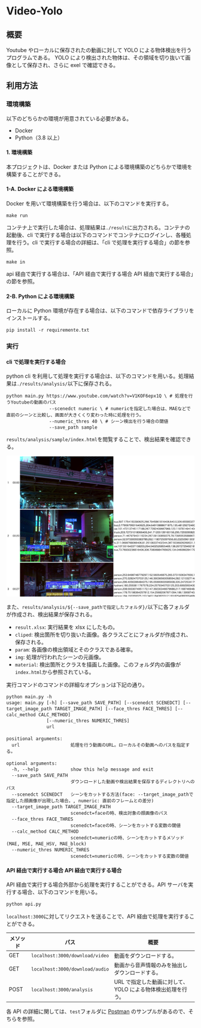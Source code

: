 # Video-Yolo

## 概要

Youtube やローカルに保存されたの動画に対して YOLO による物体検出を行うプログラムである。
YOLO により検出された物体は、その領域を切り抜いて画像として保存され、さらに exel で確認できる。

## 利用方法

### 環境構築

以下のどちらかの環境が用意されている必要がある。

- Docker
- Python（3.8 以上）

#### 1. 環境構築

本プロジェクトは、Docker または Python による環境構築のどちらかで環境を構築することができる。

#### 1-A. Docker による環境構築

Docker を用いて環境構築を行う場合は、以下のコマンドを実行する。

```sh:
make run
```

コンテナ上で実行した場合は、処理結果は`./result`に出力される。コンテナの起動後、cli で実行する場合は以下のコマンドでコンテナにログインし、各種処理を行う。cli で実行する場合の詳細は、「cli で処理を実行する場合」の節を参照。

```sh:
make in
```

api 経由で実行する場合は、「API 経由で実行する場合 API 経由で実行する場合」の節を参照。

#### 2-B. Python による環境構築

ローカルに Python 環境が存在する場合は、以下のコマンドで依存ライブラリをインストールする。

```sh:
pip install -r requiremente.txt
```

### 実行

#### cli で処理を実行する場合

python cli を利用して処理を実行する場合は、以下のコマンドを用いる。処理結果は`./results/analysis/`以下に保存される。

```sh:
python main.py https://www.youtube.com/watch?v=V1KOF6epx1Q \ # 処理を行うYoutubeの動画のパス
                --scenedct numeric \ # numericを指定した場合は、MAEなどで直前のシーンと比較し、画面が大きくくり変わった時に処理を行う。
                --numeric_thres 40 \ # シーン検出を行う場合の閾値
                --save_path sample
```

`results/analysis/sample/index.html`を閲覧することで、検出結果を確認できる。

![](./docs/sample1.png)

また、`results/analysis/${--save_pathで指定したフォルダ}/`以下に各フォルダが作成され、検出結果が保存される。

- `result.xlsx`: 実行結果を xlsx にしたもの。
- `cliped`: 検出箇所を切り抜いた画像。各クラスごとにフォルダが作成され、保存される。
- `param`: 各画像の検出領域とそのクラスである確率。
- `img`: 処理が行われたシーンの元画像。
- `material`: 検出箇所とクラスを描画した画像。このフォルダ内の画像が`index.html`から参照されている。

実行コマンドのコマンドの詳細なオプションは下記の通り。

```sh:
python main.py -h
usage: main.py [-h] [--save_path SAVE_PATH] [--scenedct SCENEDCT] [--target_image_path TARGET_IMAGE_PATH] [--face_thres FACE_THRES] [--calc_method CALC_METHOD]
               [--numeric_thres NUMERIC_THRES]
               url

positional arguments:
  url                   処理を行う動画のURL。ローカルその動画へのパスを指定する。

optional arguments:
  -h, --help            show this help message and exit
  --save_path SAVE_PATH
                        ダウンロードした動画や検出結果を保存するディレクトリへのパス
  --scenedct SCENEDCT   シーンをカットする方法(face: --target_image_pathで指定した顔画像が出現した場合。, numeric: 直前のフレームとの差分)
  --target_image_path TARGET_IMAGE_PATH
                        scenedct=faceの時、検出対象の顔画像のパス
  --face_thres FACE_THRES
                        scenedct=faceの時、シーンをカットする変数の閾値
  --calc_method CALC_METHOD
                        scenedct=numericの時、シーンをカットするメソッド(MAE, MSE, MAE_HSV, MAE_block)
  --numeric_thres NUMERIC_THRES
                        scenedct=numericの時、シーンをカットする変数の閾値
```

#### API 経由で実行する場合 API 経由で実行する場合

API 経由で実行する場合外部から処理を実行することができる。API サーバを実行する場合、以下のコマンドを用いる。

```sh
python api.py
```

`localhost:3000`に対してリクエストを送ることで、API 経由で処理を実行することができる。

| メソッド | パス                            | 概要                                                        |
| -------- | ------------------------------- | ----------------------------------------------------------- |
| GET      | `localhost:3000/download/video` | 動画をダウンロードする。                                    |
| GET      | `localhost:3000/download/audio` | 動画から音声情報のみを抽出しダウンロードする。              |
| POST     | `localhost:3000/analysis`       | URL で指定した動画に対して、YOLO による物体検出処理を行う。 |

各 API の詳細に関しては、`test`フォルダに [Postman](https://www.postman.com/) のサンプルがあるので、そちらを参照。
